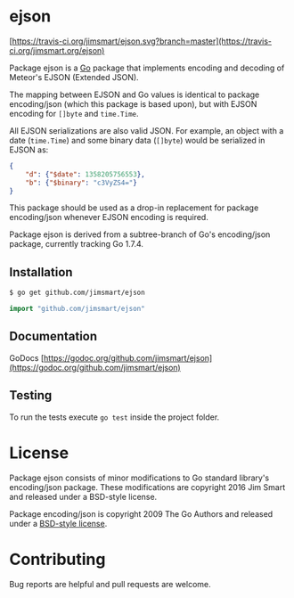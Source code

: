 # ejson

[https://travis-ci.org/jimsmart/ejson.svg?branch=master](https://travis-ci.org/jimsmart.org/ejson)

Package ejson is a [Go](https://golang.org) package that implements encoding and decoding of Meteor's EJSON (Extended JSON).

The mapping between EJSON and Go values is identical to package encoding/json (which this package is based upon), but with EJSON encoding for `[]byte` and `time.Time`.

All EJSON serializations are also valid JSON. For example, an object with a date (`time.Time`) and some binary data (`[]byte`) would be serialized in EJSON as:

```json
{
    "d": {"$date": 1358205756553},
    "b": {"$binary": "c3VyZS4="}
}
```

This package should be used as a drop-in replacement for package encoding/json whenever EJSON encoding is required.

Package ejson is derived from a subtree-branch of Go's encoding/json package, currently tracking Go 1.7.4.

## Installation
```bash
$ go get github.com/jimsmart/ejson
```

```go
import "github.com/jimsmart/ejson"
```

## Documentation

GoDocs [https://godoc.org/github.com/jimsmart/ejson](https://godoc.org/github.com/jimsmart/ejson)

## Testing

To run the tests execute `go test` inside the project folder.

# License

Package ejson consists of minor modifications to Go standard library's encoding/json package. These modifications are copyright 2016 Jim Smart and released under a BSD-style license.

Package encoding/json is copyright 2009 The Go Authors and released under a [BSD-style license](LICENSE).

# Contributing

Bug reports are helpful and pull requests are welcome.
